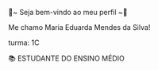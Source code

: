 🌷~ Seja bem-vindo ao meu perfil ~🌷

 Me chamo Maria Eduarda Mendes da Silva!

turma: 1C

📚 ESTUDANTE DO ENSINO MÉDIO
